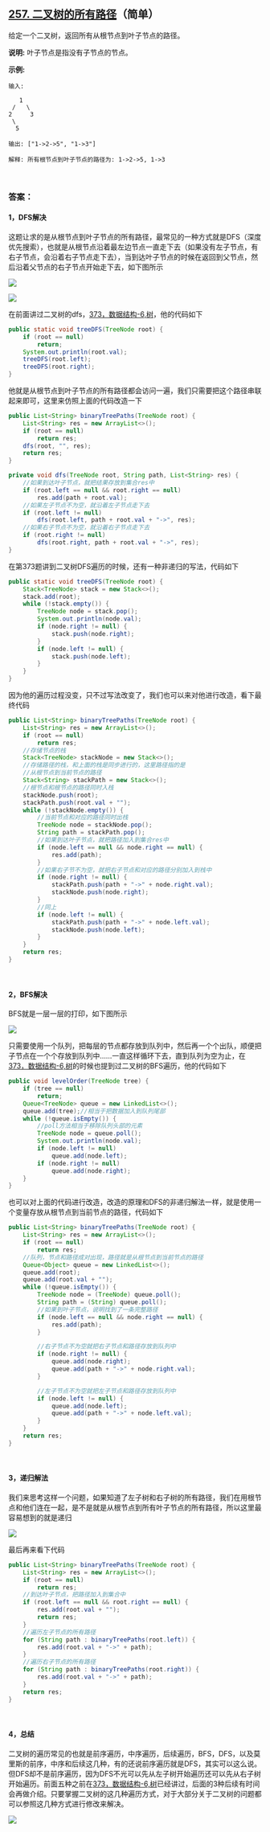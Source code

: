 ## [257. 二叉树的所有路径](https://leetcode-cn.com/problems/binary-tree-paths/)（简单）

给定一个二叉树，返回所有从根节点到叶子节点的路径。

**说明:** 叶子节点是指没有子节点的节点。

**示例:**

```
输入:

   1
 /   \
2     3
 \
  5

输出: ["1->2->5", "1->3"]

解释: 所有根节点到叶子节点的路径为: 1->2->5, 1->3
```

<br/>

### 答案：

#### 1，DFS解决

这题让求的是从根节点到叶子节点的所有路径，最常见的一种方式就是DFS（深度优先搜索），也就是从根节点沿着最左边节点一直走下去（如果没有左子节点，有右子节点，会沿着右子节点走下去），当到达叶子节点的时候在返回到父节点，然后沿着父节点的右子节点开始走下去，如下图所示

![](https://raw.githubusercontent.com/sdwwld/algorithms/master/img/leetcode/0257/640.png)

![](https://raw.githubusercontent.com/sdwwld/algorithms/master/img/leetcode/0257/641.png)

在前面讲过二叉树的dfs，[373，数据结构-6,树](http://mp.weixin.qq.com/s?__biz=MzU0ODMyNDk0Mw==&mid=2247487028&idx=1&sn=e06a0cd5760e62890e60e43a279a472b&chksm=fb419d14cc36140257eb220aaeac182287b10c3cab5c803ebd54013ee3fc120d693067c2e960&scene=21#wechat_redirect)，他的代码如下

```java
public static void treeDFS(TreeNode root) {
    if (root == null)
        return;
    System.out.println(root.val);
    treeDFS(root.left);
    treeDFS(root.right);
}
```

他就是从根节点到叶子节点的所有路径都会访问一遍，我们只需要把这个路径串联起来即可，这里来仿照上面的代码改造一下

```java
public List<String> binaryTreePaths(TreeNode root) {
    List<String> res = new ArrayList<>();
    if (root == null)
        return res;
    dfs(root, "", res);
    return res;
}

private void dfs(TreeNode root, String path, List<String> res) {
    //如果到达叶子节点，就把结果存放到集合res中
    if (root.left == null && root.right == null)
        res.add(path + root.val);
    //如果左子节点不为空，就沿着左子节点走下去
    if (root.left != null)
        dfs(root.left, path + root.val + "->", res);
    //如果右子节点不为空，就沿着右子节点走下去
    if (root.right != null)
        dfs(root.right, path + root.val + "->", res);
}
```

在第373题讲到二叉树DFS遍历的时候，还有一种非递归的写法，代码如下

```java
public static void treeDFS(TreeNode root) {
    Stack<TreeNode> stack = new Stack<>();
    stack.add(root);
    while (!stack.empty()) {
        TreeNode node = stack.pop();
        System.out.println(node.val);
        if (node.right != null) {
            stack.push(node.right);
        }
        if (node.left != null) {
            stack.push(node.left);
        }
    }
}
```

因为他的遍历过程没变，只不过写法改变了，我们也可以来对他进行改造，看下最终代码

```java
public List<String> binaryTreePaths(TreeNode root) {
    List<String> res = new ArrayList<>();
    if (root == null)
        return res;
    //存储节点的栈
    Stack<TreeNode> stackNode = new Stack<>();
    //存储路径的栈，和上面的栈是同步进行的，这里路径指的是
    //从根节点到当前节点的路径
    Stack<String> stackPath = new Stack<>();
    //根节点和根节点的路径同时入栈
    stackNode.push(root);
    stackPath.push(root.val + "");
    while (!stackNode.empty()) {
        //当前节点和对应的路径同时出栈
        TreeNode node = stackNode.pop();
        String path = stackPath.pop();
        //如果到达叶子节点，就把路径加入到集合res中
        if (node.left == null && node.right == null) {
            res.add(path);
        }
        //如果右子节不为空，就把右子节点和对应的路径分别加入到栈中
        if (node.right != null) {
            stackPath.push(path + "->" + node.right.val);
            stackNode.push(node.right);
        }
        //同上
        if (node.left != null) {
            stackPath.push(path + "->" + node.left.val);
            stackNode.push(node.left);
        }
    }
    return res;
}
```

<br>

#### 2，BFS解决

BFS就是一层一层的打印，如下图所示

![](https://raw.githubusercontent.com/sdwwld/algorithms/master/img/common/641.png)

只需要使用一个队列，把每层的节点都存放到队列中，然后再一个个出队，顺便把子节点在一个个存放到队列中……一直这样循环下去，直到队列为空为止，在[373，数据结构-6,树](http://mp.weixin.qq.com/s?__biz=MzU0ODMyNDk0Mw==&mid=2247487028&idx=1&sn=e06a0cd5760e62890e60e43a279a472b&chksm=fb419d14cc36140257eb220aaeac182287b10c3cab5c803ebd54013ee3fc120d693067c2e960&scene=21#wechat_redirect)的时候也提到过二叉树的BFS遍历，他的代码如下

```java
public void levelOrder(TreeNode tree) {
    if (tree == null)
        return;
    Queue<TreeNode> queue = new LinkedList<>();
    queue.add(tree);//相当于把数据加入到队列尾部
    while (!queue.isEmpty()) {
        //poll方法相当于移除队列头部的元素
        TreeNode node = queue.poll();
        System.out.println(node.val);
        if (node.left != null)
            queue.add(node.left);
        if (node.right != null)
            queue.add(node.right);
    }
}
```

也可以对上面的代码进行改造，改造的原理和DFS的非递归解法一样，就是使用一个变量存放从根节点到当前节点的路径，代码如下

```java
public List<String> binaryTreePaths(TreeNode root) {
    List<String> res = new ArrayList<>();
    if (root == null)
        return res;
    //队列，节点和路径成对出现，路径就是从根节点到当前节点的路径
    Queue<Object> queue = new LinkedList<>();
    queue.add(root);
    queue.add(root.val + "");
    while (!queue.isEmpty()) {
        TreeNode node = (TreeNode) queue.poll();
        String path = (String) queue.poll();
        //如果到叶子节点，说明找到了一条完整路径
        if (node.left == null && node.right == null) {
            res.add(path);
        }

        //右子节点不为空就把右子节点和路径存放到队列中
        if (node.right != null) {
            queue.add(node.right);
            queue.add(path + "->" + node.right.val);
        }

        //左子节点不为空就把左子节点和路径存放到队列中
        if (node.left != null) {
            queue.add(node.left);
            queue.add(path + "->" + node.left.val);
        }
    }
    return res;
}
```

<br>

#### 3，递归解法

我们来思考这样一个问题，如果知道了左子树和右子树的所有路径，我们在用根节点和他们连在一起，是不是就是从根节点到所有叶子节点的所有路径，所以这里最容易想到的就是递归

![](https://raw.githubusercontent.com/sdwwld/algorithms/master/img/leetcode/0257/642.png)

最后再来看下代码

```java
public List<String> binaryTreePaths(TreeNode root) {
    List<String> res = new ArrayList<>();
    if (root == null)
        return res;
    //到达叶子节点，把路径加入到集合中
    if (root.left == null && root.right == null) {
        res.add(root.val + "");
        return res;
    }
    //遍历左子节点的所有路径
    for (String path : binaryTreePaths(root.left)) {
        res.add(root.val + "->" + path);
    }
    //遍历右子节点的所有路径
    for (String path : binaryTreePaths(root.right)) {
        res.add(root.val + "->" + path);
    }
    return res;
}
```

<br>

#### 4，总结

二叉树的遍历常见的也就是前序遍历，中序遍历，后续遍历，BFS，DFS，以及莫里斯的前序，中序和后续这几种，有的还说前序遍历就是DFS，其实可以这么说。但DFS却不是前序遍历，因为DFS不光可以先从左子树开始遍历还可以先从右子树开始遍历。前面五种之前在[373，数据结构-6,树](http://mp.weixin.qq.com/s?__biz=MzU0ODMyNDk0Mw==&mid=2247487028&idx=1&sn=e06a0cd5760e62890e60e43a279a472b&chksm=fb419d14cc36140257eb220aaeac182287b10c3cab5c803ebd54013ee3fc120d693067c2e960&scene=21#wechat_redirect)已经讲过，后面的3种后续有时间会再做介绍。只要掌握二叉树的这几种遍历方式，对于大部分关于二叉树的问题都可以参照这几种方式进行修改来解决。





![](https://img-blog.csdnimg.cn/20200807155236311.png)

